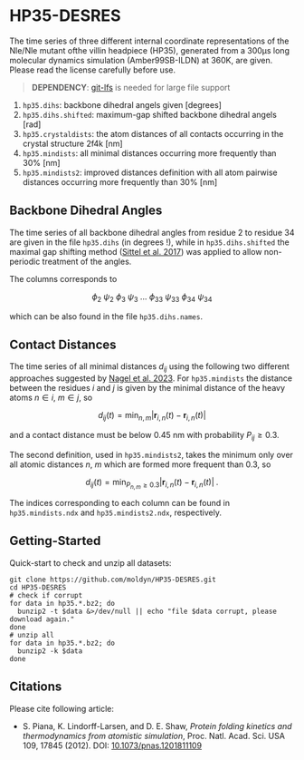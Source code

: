 # HP35-DESRES
The time series of three different internal coordinate representations of the
Nle/Nle mutant ofthe villin headpiece (HP35), generated from a 300μs long
molecular dynamics simulation (Amber99SB-ILDN) at 360K, are given. Please read
the license carefully before use.
> **DEPENDENCY**: [git-lfs](https://git-lfs.github.com) is needed for large file support

1. `hp35.dihs`: backbone dihedral angels given [degrees]
1. `hp35.dihs.shifted`: maximum-gap shifted backbone dihedral angels [rad]
1. `hp35.crystaldists`: the atom distances of all contacts occurring in the crystal structure 2f4k [nm]
1. `hp35.mindists`: all minimal distances occurring more frequently than 30% [nm]
1. `hp35.mindists2`: improved distances definition with all atom pairwise distances occurring more frequently than 30% [nm]

## Backbone Dihedral Angles
The time series of all backbone dihedral angles from residue 2 to residue 34
are given in the file `hp35.dihs` (in degrees !), while in `hp35.dihs.shifted`
the maximal gap shifting method
([Sittel et al. 2017](https://doi.org/10.1063/1.4998259)) was applied to allow
non-periodic treatment of the angles.

The columns corresponds to

$$ \phi_2~\psi_2~\phi_3~\psi_3~\ldots~\phi_{33} ~\psi_{33} ~\phi_{34} ~\psi_{34} $$

which can be also found in the file `hp35.dihs.names`.

## Contact Distances
The time series of all minimal distances $d_{ij}$ using the following two
different approaches suggested by [Nagel et al.
2023](https://doi.org/xx.xxxx/x.xxxxxxx). For `hp35.mindists` the distance
between the residues $i$ and $j$ is given by the minimal distance of the heavy
atoms $n\in i$, $m\in j$, so

$$ d_{ij}(t) = \min_{n,m} |\mathbf{r}_{i, n}(t) - \mathbf{r}_{i, n}(t)| $$

and a contact distance must be below $0.45\:\text{nm}$
with probability $P_{ij}\ge 0.3$.

The second definition, used in `hp35.mindists2`, takes the minimum only over
all atomic distances $n$, $m$ which are formed more frequent than $0.3$, so

$$ d_{ij}(t) = \min_{P_{n,m}\ge 0.3} |\mathbf{r}_{i, n}(t) - \mathbf{r}_{i,n}(t)|\;.$$

The indices corresponding to each column can be found in `hp35.mindists.ndx`
and `hp35.mindists2.ndx`, respectively.

## Getting-Started
Quick-start to check and unzip all datasets: 
``` 
git clone https://github.com/moldyn/HP35-DESRES.git
cd HP35-DESRES
# check if corrupt
for data in hp35.*.bz2; do
  bunzip2 -t $data &>/dev/null || echo "file $data corrupt, please download again."
done
# unzip all
for data in hp35.*.bz2; do
  bunzip2 -k $data
done
```

## Citations
Please cite following article:
  - S. Piana, K. Lindorff-Larsen, and D. E. Shaw, *Protein folding kinetics and thermodynamics from atomistic simulation*,
    Proc. Natl. Acad. Sci. USA 109, 17845 (2012).
    DOI: [10.1073/pnas.1201811109](https://doi.org/10.1073/pnas.1201811109)

